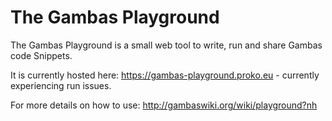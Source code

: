 # The Gambas Playground

The Gambas Playground is a small web tool to write, run and share Gambas code Snippets. 

It is currently hosted here: 
https://gambas-playground.proko.eu - currently experiencing run issues.

For more details on how to use:
http://gambaswiki.org/wiki/playground?nh
